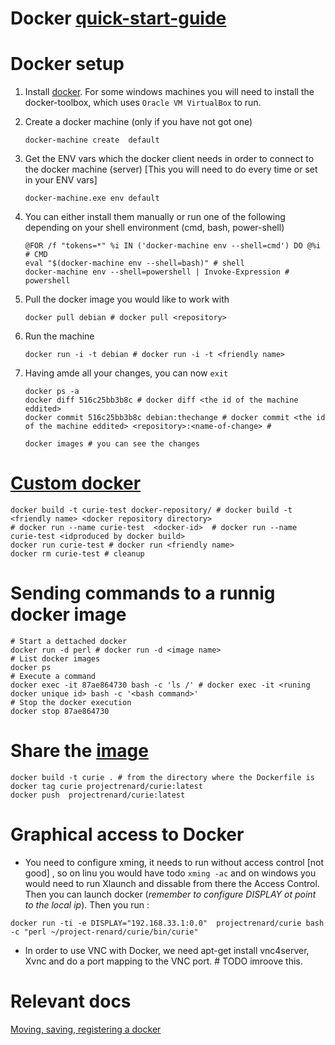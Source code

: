 
# Docker [quick-start-guide](https://docs.docker.com/get-started/)

# Docker setup 

1. Install [docker](https://www.docker.com/). For some windows machines you will need to install the docker-toolbox, which uses `Oracle VM VirtualBox` to run.
2. Create a docker machine (only if you have not got one)

    ```shell
    docker-machine create  default
    ```

3. Get the ENV vars which the docker client needs in order to connect to the docker machine (server) [This you will need to do every time or set in your ENV vars]

    ```shell
    docker-machine.exe env default
    ```

4. You can either install them manually or run one of the following depending on your shell environment (cmd, bash, power-shell)

    ```shell
    @FOR /f "tokens=*" %i IN ('docker-machine env --shell=cmd') DO @%i # CMD
    eval "$(docker-machine env --shell=bash)" # shell
    docker-machine env --shell=powershell | Invoke-Expression # powershell
    ```

5. Pull the docker image you would like to work with

    ```shell
    docker pull debian # docker pull <repository>
    ```
6. Run the machine

    ```shell
    docker run -i -t debian # docker run -i -t <friendly name>
    ```
7. Having amde all your changes, you can now `exit`

    ```shell
    docker ps -a 
    docker diff 516c25bb3b8c # docker diff <the id of the machine eddited>
    docker commit 516c25bb3b8c debian:thechange # docker commit <the id of the machine eddited> <repository>:<name-of-change> #

    docker images # you can see the changes
    ```

# [Custom docker](https://www.youtube.com/watch?v=hnxI-K10auY)

```shell
docker build -t curie-test docker-repository/ # docker build -t <friendly name> <docker repository directory>
# docker run --name curie-test  <docker-id>  # docker run --name curie-test <idproduced by docker build>
docker run curie-test # docker run <friendly name> 
docker rm curie-test # cleanup 
```

# Sending commands to a runnig docker image

```shell
# Start a dettached docker
docker run -d perl # docker run -d <image name> 
# List docker images
docker ps
# Execute a command
docker exec -it 87ae864730 bash -c 'ls /' # docker exec -it <runing docker unique id> bash -c '<bash command>'
# Stop the docker execution
docker stop 87ae864730
```

# Share the [image](https://docs.docker.com/get-started/part2/#share-your-image)

```shell
docker build -t curie . # from the directory where the Dockerfile is
docker tag curie projectrenard/curie:latest
docker push  projectrenard/curie:latest
```

# Graphical access to Docker

* You need to configure xming, it needs to run  without access control [not good] , so on linu you would have todo `xming -ac` and on windows you would need to run Xlaunch and dissable from there the Access Control. Then you can launch docker (*remember to configure DISPLAY ot point to the local ip*). Then you run : 

```shell
docker run -ti -e DISPLAY="192.168.33.1:0.0"  projectrenard/curie bash -c "perl ~/project-renard/curie/bin/curie"
```

* In order to use VNC with Docker, we need apt-get install vnc4server, Xvnc <display-id> and do a port mapping to the VNC port. # TODO imroove this.





# Relevant docs
[Moving, saving, registering a docker](https://blog.giantswarm.io/moving-docker-container-images-around/)

